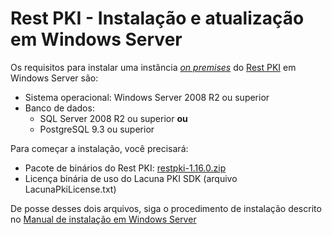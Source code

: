 ﻿# Rest PKI - Instalação e atualização em Windows Server

Os requisitos para instalar uma instância [*on premises*](index.md) do [Rest PKI](../index.md) em Windows Server são:

* Sistema operacional: Windows Server 2008 R2 ou superior
* Banco de dados:
  * SQL Server 2008 R2 ou superior **ou**
  * PostgreSQL 9.3 ou superior

Para começar a instalação, você precisará:

* Pacote de binários do Rest PKI: [restpki-1.16.0.zip](https://files.lacunasoftware.com/restpki/restpki-1.16.0.zip)
* Licença binária de uso do Lacuna PKI SDK (arquivo LacunaPkiLicense.txt)

De posse desses dois arquivos, siga o procedimento de instalação descrito no
[Manual de instalação em Windows Server](https://files.lacunasoftware.com/restpki/restpki-admin-guide-pt.pdf)
